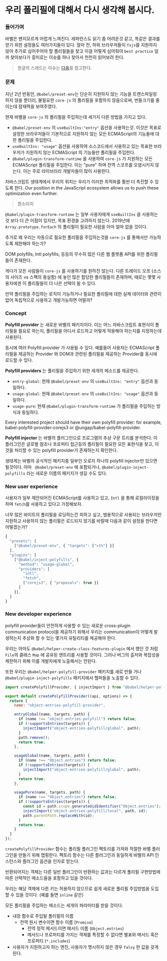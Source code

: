 # 우리 폴리필에 대해서 다시 생각해 봅시다.

### 들어가며
바벨은 왠지모르게 어렵게 느껴진다. 레퍼런스도 읽기 좀 어려운것 같고, 똑같은 결과를 얻기 위한 설정들도 여러가지들이 있다. 얼마 전, 하위 브라우저들이 `fxjs`를 지원하지 않아 추가로 심어주어야 할 폴리필들을 찾고 이걸 어떻게 심어줘야 `best practice` 일까 찾아보다가 흥미로는 이슈를 하나 찾아서 천천히 읽어보려 한다.

> 원글의 스레드는 이슈는 [다음](https://github.com/babel/babel/issues/10008)을 참고한다.

### 문제
지난 2년 반동안, `@babel/preset-env`는 단순히 지원하지 않는 기능을 트랜스파일링 하지 않을 뿐더러, 불필요한 `core-js` 의 폴리필을 포함하지 않음으로써, 번들크기를 줄이는데 잠재력을 보여주였다.

현재 바벨을 `core-js` 의 폴리필을 주입하는데 세가지 다른 방법을 가지고 있다.

- `@babel/preset-env` 의 `useBuiltIns:"entry"` 옵션을 사용하는것. 이것은 목표로 설정한 브라우저들이 기본적으로 지원하지 않는 모든 ECMAScript의 기능들에 대한 폴리필을 주입한다.
- `useBuiltIns: "usage"` 옵션을 사용하여 소스코드에서 사용하고 있는 목표한 브라우저가 지원하지 않는 ECMAScript 의 기능들만 폴리필을 주입한다.
- `@babel/plugin-transform-runtime` 을 사용하여 `core-js` 가 지원하는 모든 ECMAScript 폴리필을 주입한다. 이는 "pure" 하며 전역 스코프를 오염시키지 않는다. 이는 주로 라이브러리 개발자들이 많이 사용한다.

자바스크립트 생태계에서 우리의 위치는 우리가 이러한 최적화를 훨씬 더 촉진할 수 있도록 한다.
Our position in the JavaScript ecosystem allows us to push these optimization even further.
> 뭔소리지

`@babel/plugin-transform-runtime` 는 일부 사용자에게 `useBuiltIns` 을 사용하는것 보다 더 큰 이점이 있지만, 목표 환경을 고려하지 않는다. 2019년에 `Array.prototype.forEach` 의 폴리필이 필요한 사람을 아마 얼마 없을 것이다.

추가로 왜 우리는 자동으로 필요한 폴리필을 주입하는것을 `core-js` 를 통해서만 가능하도록 제한해야 하는가?

DOM polyfills, Intl polyfills, 등등의 무수히 많은 다른 웹 플랫폼 API를 위한 폴리필들이 존재한다.

게다가 모든 사람들이 `core-js` 를 사용하기를 원하진 않는다. 다른 트레이드 오프 (소스의 사이즈 vs 스펙의 충실함) 에 놓인 많은 합당한 폴리필들이 존재하며, 때로는 몇몇 사용자에겐 이 폴리필들이 더 나은 선택이 될 수 있다.

만약 폴리필을 주입하는 로직이 가능하거나 필요한 폴리필에 대한 실제 데이터와 관련이 없어 독립적으로 사용하고 개발가능하면 어떨까?

### Concept
**Polyfill provider** 는 새로운 바벨의 패키지이다. 이는 어느 자바스크립트 표현식이 폴리필을 필요로 하는지, 폴리필을 어디서 로드하고 어떻게 적용해야 하는지를 지정하는데 사용된다.

동시에 여러 Polyfill provider 가 사용될 수 있다. 예를들어 사용자는 ECMAScript 폴리필을 제공하는 Provider 와 DOM과 관련된 폴리필을 제공하는 Provider를 동시에 로드할 수 있다.

**Polyfill providers** 는 폴리필을 주입하기 위한 세개의 메소드를 제공한다.

- `entry-global`: 현재 `@babel/preset-env` 의 `useBuiltIns: "entry"` 옵션과 동일하다.
- `usage-global`: 현재 `@babel/preset-env` 의 `useBuiltIns: "usage"` 옵션과 동일하다.
- `usage-pure`: 현재 `@babel/plugin-transform-runtime` 가 폴리필을 주입하는 방식과 동일하다.

Every interested project should have their own polyfill provider: for example, babel-polyfill-provider-corejs3 or @ungap/babel-polyfill-provider.

**Polyfill injector** 는 바벨의 플러그인으로 프로그램의 추상 구문 트리를 분석한다. 이 플러그인은 글로벌 참조나 프로퍼티 접근등의 폴리필이 필요한 모든 표현식을 찾고, 이것을 처리할 수 있는 polyfill provider가 존재하는지 확인한다.

생태계는 바벨의 공식적인 패키지중 일부인 오로지 하나의 polyfill injector만 있으면 될것이다. 아마 ` @babel/preset-env` 에 포함되거나, `@babel/plugin-inject-polyfills` 라는 새로운 이름의 패키지가 생길 수도 있다.

### New user experience
사용자가 일부 제안되어진 ECMAScript를 사용하고 있고, `Intl` 을 통해 로컬라이징을 하며 `fetch`를 사용하고 있다고 가정해보자.

너무 많은 바이트의 폴리필을 로딩하는건 피하고 싶고, 범용적으로 사용되는 브라우저만 지원하고 사용하지 않는 폴리필은 로드되지 않기를 바랄때 다음과 같이 설정을 한다면 어떻겠는가?

```JavaScript
{
  "presets": [
    ["@babel/preset-env", { "targets": [">1%"] }]
  ],
  "plugins": [
    ["@babel/inject-polyfills", {
      "method": "usage-global",
      "providers": [
        "intl",
        "fetch",
        ["corejs3", { "proposals": true }]
      ]
    }],
  ]
}
```

### New developer experience
polyfill provider들이 안전하게 사용할 수 있는 새로운 cross-plugin communication protocol을 제공하기 위해서 우리는 communication이 어떻게 발생하는지 추상화 할 수 있는 몇가지 유틸리티를 제공해야 한다.

우리는 아마도 `@babel/helper-create-class-features-plugin` 에서 했던 것 처럼 `File`의 클래스 `Map` 에 공유된 엔트리를 사용할 것이다. 그러나 버그의 출저와 복잡성을 제한하기 위해 이를 개발자에게 노출해서는 안된다.

또한 우리는 `@babel/helper-polyfill-provider` 패키지를 새로 만들 거나 `@babel/plugin-inject-polyfills` 패키지에서 헬퍼들을 노출할 수 있다.

```JavaScript
import createPolyfillProvider, { injectImport } from "@babel/helper-polyfill-provider";

export default createPolyfillProvider((api, options) => {
  return {
    name: "object-entries-polyfill-provider",

    entryGlobal(name, targets, path) {
      if (name !== "object-entries-polyfill") return false;
      if (!supportsEntries(targets)) {
        injectImport("object-entries-polyfill/global", path);
      }
      path.remove();
      return true;
    },

    usageGlobal(name, targets, path) {
      if (name !== "Object.entries") return false;
      if (!supportsEntries(targets)) {
        injectImport("object-entries-polyfill/global", path);
      }
      return true;
    },

    usagePure(name, targets, path) {
      if (name !== "Object.entries") return false;
      if (!supportsEntries(targets)) {
        const id = path.scope.generateUidIdentifier("Object.entries");
        injectImport("object-entries-polyfill/local", path, id);
        path.parentPath.replaceWith(id);
      }
      return true;
    }
  }
});
```

`createPolyfillProvider` 함수는 폴리필 플러그인 팩토리를 가져와 적절한 바벨 플러그인을 만들기 위해 랩핑한다.
팩토리 함수는 다른 플러그인과 동일하게 바벨의 API 인스턴스와 플러그인 옵션을 인자로 받는다.

반환되어지는 객체는 다른 일반 플러그인이 반환하는 값과는 다르게 폴리필 구현방법에 따른 선택적인 메소드들을 포함하고 있을 것이다.

우리는 해당 객체에 다른 키는 허용하지 않으므로 쉽게 새로운 폴리필 주입방법을 도입할 수 있을 것이다. (예를 들면 `inline` 같은)

모든 폴리필을 주입하는 메소드는 세개의 파라미터를 받을 것이다.
- 내장 함수로 주입될 폴리필의 이름
  + 전역 원시 변수이면 함수 이름 (`Promise`)
	+ 전역 정적 메서드이면 메서드 이름 (`Object.entries`)
	+ 메서드나 프로퍼티를 가지는 객체를 특정할 수 없다면 별표와 메서드 혹은 프로퍼티 (`*.includes`)
- 사용자가 지원하고자 하는 엔진, 사용자가 명시하지 않은 경우 `falsy` 한 값을 갖게 된다.
